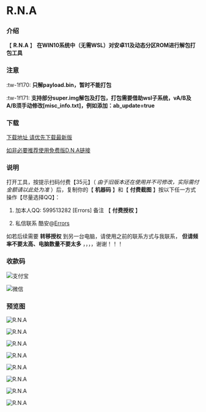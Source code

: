 #  **R.N.A** 

### 介绍

【 **R.N.A** 】
 **在WIN10系统中（无需WSL）对安卓11及动态分区ROM进行解包打包工具** 


### 注意

 :tw-1f170: **只解payload.bin，暂时不能打包** 

 :tw-1f171: **支持部分super.img解包及打包，打包需要借助wsl子系统，vA/B及A/B须手动修改[misc_info.txt]，例如添加：ab_update=true** 


### 下载

[下载地址 请优先下载最新版](https://gitee.com/sharpeter/rna/releases)

[如非必要推荐使用免费版D.N.A链接](https://gitee.com/sharpeter/DNA)



### 说明

打开工具，按提示扫码付费【35元】（ _由于旧版本还在使用并不可修改，实际需付金额请以此处为准_ ）后，复制你的【 **机器码** 】和【 **付费截图** 】按以下任一方式操作【尽量选择QQ】：

1. 加本人QQ: 599513282  [Errors]    备注 【  **付费授权**  】

2. 私信联系 酷安@[Errors](http://www.coolapk.com/u/1403335)


如若后续需要 **转移授权** 到另一台电脑，请使用之前的联系方式与我联系， **但请频率不要太高、电脑数量不要太多** ，，，，谢谢！！！



### 收款码

![支付宝](https://gitee.com/sharpeter/rna/raw/master/donate/Alipay-35.jpg)


![微信](https://gitee.com/sharpeter/rna/raw/master/donate/Wechat-35.png)


### 预览图

![R.N.A](https://gitee.com/sharpeter/rna/raw/master/views/view_a.png)

![R.N.A](https://gitee.com/sharpeter/rna/raw/master/views/view_b.png)

![R.N.A](https://gitee.com/sharpeter/rna/raw/master/views/view_c.png)

![R.N.A](https://gitee.com/sharpeter/rna/raw/master/views/view_d.png)

![R.N.A](https://gitee.com/sharpeter/rna/raw/master/views/view_e.png)

![R.N.A](https://gitee.com/sharpeter/rna/raw/master/views/view_f.png)

![R.N.A](https://gitee.com/sharpeter/rna/raw/master/views/1.png)

![R.N.A](https://gitee.com/sharpeter/rna/raw/master/views/2.png)